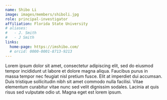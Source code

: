 ```yaml
---
name: Shibo Li
image: images/members/shiboli.jpg
role: principal-investigator
affiliation: Florida State University
# aliases:
#   - J. Smith
#   - J Smith
links:
  home-page: https://imshibo.com/
  # orcid: 0000-0001-8713-9213
---
```


Lorem ipsum dolor sit amet, consectetur adipiscing elit, sed do eiusmod tempor incididunt ut labore et dolore magna aliqua.
Faucibus purus in massa tempor nec feugiat nisl pretium fusce.
Elit at imperdiet dui accumsan.
Duis tristique sollicitudin nibh sit amet commodo nulla facilisi.
Vitae elementum curabitur vitae nunc sed velit dignissim sodales.
Lacinia at quis risus sed vulputate odio ut.
Magna eget est lorem ipsum.

